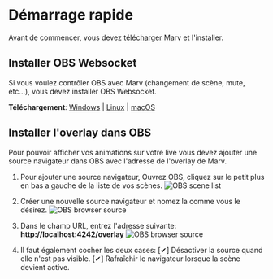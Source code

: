 # Démarrage rapide

Avant de commencer, vous devez [télécharger](/fr/download) Marv et l'installer.

## Installer OBS Websocket

Si vous voulez contrôler OBS avec Marv (changement de scène, mute, etc...), vous devez installer OBS Websocket.

**Téléchargement**: [Windows](https://github.com/Palakis/obs-websocket/releases/download/4.8.0/obs-websocket-4.8.0-Windows-Installer.exe) | [Linux](https://github.com/Palakis/obs-websocket/releases/download/4.8.0/obs-websocket-4.8.0-1_amd64.deb) | [macOS](https://github.com/Palakis/obs-websocket/releases/download/4.8.0/obs-websocket-4.8.0-macOS.pkg)

## Installer l'overlay dans OBS

Pour pouvoir afficher vos animations sur votre live vous devez ajouter une source navigateur dans OBS avec l'adresse de l'overlay de Marv.

1. Pour ajouter une source navigateur, Ouvrez OBS, cliquez sur le petit plus en bas a gauche de la liste de vos scènes.
   ![OBS scene list](/assets/images/docs/obs_scene_list.png)

2. Créer une nouvelle source navigateur et nomez la comme vous le désirez.
   ![OBS browser source](/assets/images/docs/obs_create_browser_source.png)

3. Dans le champ URL, entrez l'adresse suivante: **http://localhost:4242/overlay**
   ![OBS browser source](/assets/images/docs/obs_browser_source_config.png)

4. Il faut également cocher les deux cases:
   [✔] Désactiver la source quand elle n'est pas visible.
   [✔] Rafraîchir le navigateur lorsque la scène devient active.

